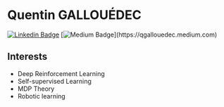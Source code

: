 # Quentin GALLOUÉDEC

[![Linkedin Badge](https://img.shields.io/badge/-LinkedIn-blue?style=flat-square&logo=Linkedin&logoColor=white)](https://www.linkedin.com/in/qgallouedec/)
[![Medium Badge](  https://img.shields.io/badge/-Medium-black?style=flat-square&logo=Medium&logoColor=white")](https://qgallouedec.medium.com)

## Interests

- Deep Reinforcement Learning
- Self-supervised Learning
- MDP Theory
- Robotic learning

